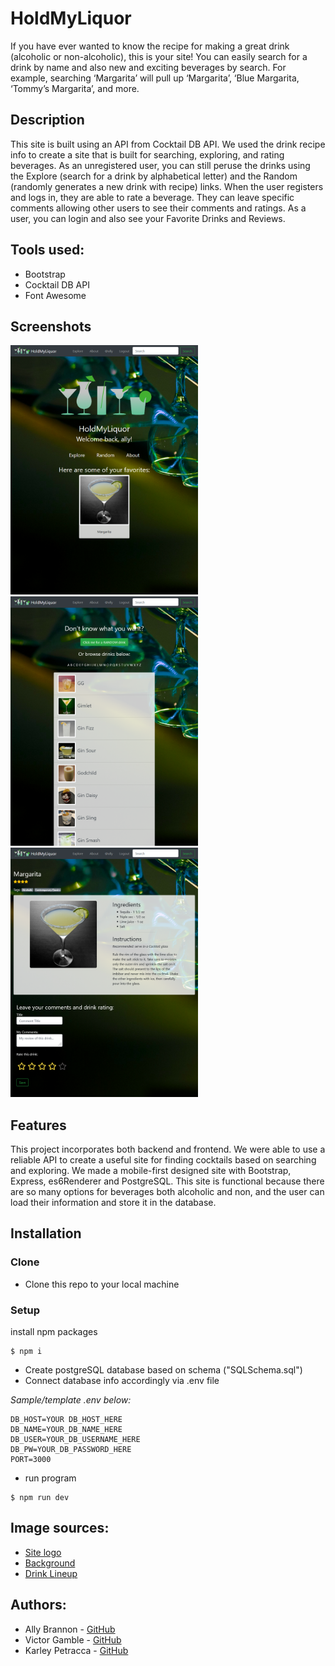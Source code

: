 # HoldMyLiquor

If you have ever wanted to know the recipe for making a great drink (alcoholic or non-alcoholic), this is your site! You can easily search for a drink by name and also new and exciting beverages by search. For example, searching ‘Margarita’ will pull up ‘Margarita’, ‘Blue Margarita, ‘Tommy’s Margarita’, and more.

## Description

This site is built using an API from Cocktail DB API. We used the drink recipe info to create a site that is built for searching, exploring, and rating beverages. As an unregistered user, you can still peruse the drinks using the Explore (search for a drink by alphabetical letter) and the Random (randomly generates a new drink with recipe) links. When the user registers and logs in, they are able to rate a beverage. They can leave specific comments allowing other users to see their comments and ratings. As a user, you can login and also see your Favorite Drinks and Reviews.

## Tools used:

- Bootstrap
- Cocktail DB API
- Font Awesome

## Screenshots

<img src="./public/images/HoldMyLiquorHome.png" width="300">
<img src="./public/images/HoldMyLiquorExplore.png" width="300">
<img src="./public/images/HoldMyLiquorMargarita.png" width = "300">

## Features

This project incorporates both backend and frontend. We were able to use a reliable API to create a useful site for finding cocktails based on searching and exploring. We made a mobile-first designed site with Bootstrap, Express, es6Renderer and PostgreSQL. This site is functional because there are so many options for beverages both alcoholic and non, and the user can load their information and store it in the database.

## Installation

### Clone

- Clone this repo to your local machine

### Setup

install npm packages

```
$ npm i
```

- Create postgreSQL database based on schema ("SQLSchema.sql")
- Connect database info accordingly via .env file

_Sample/template .env below:_

```
DB_HOST=YOUR DB_HOST_HERE
DB_NAME=YOUR_DB_NAME_HERE
DB_USER=YOUR_DB_USERNAME_HERE
DB_PW=YOUR_DB_PASSWORD_HERE
PORT=3000
```

- run program

```
$ npm run dev
```

## Image sources:

- [Site logo](https://pixabay.com/vectors/glass-silhouette-drink-alcohol-35622/)
- [Background](https://pixabay.com/photos/party-wine-glasses-bar-bartender-2250007/)
- [Drink Lineup](https://pixabay.com/vectors/cocktails-summer-beverages-1419481/)

## Authors:

- Ally Brannon - [GitHub](https://github.com/allybrannon)
- Victor Gamble - [GitHub](https://github.com/VictorGamble)
- Karley Petracca - [GitHub](https://github.com/karleypetracca)

